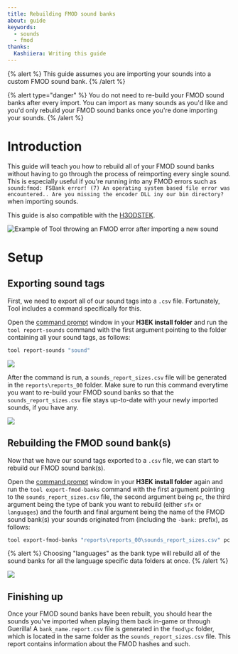 ```yaml
---
title: Rebuilding FMOD sound banks
about: guide
keywords:
  - sounds
  - fmod
thanks:
  Kashiiera: Writing this guide
---
```


{% alert %}
This guide assumes you are importing your sounds into a custom FMOD sound bank.
{% /alert %}

{% alert type="danger" %}
You do not need to re-build your FMOD sound banks after every import. You can import as many sounds as you'd like and you'd only rebuild your FMOD sound banks once you're done importing your sounds.
{% /alert %}

# Introduction
This guide will teach you how to rebuild all of your FMOD sound banks without having to go through the process of reimporting every single sound. This is especially useful if you're running into any FMOD errors such as `sound:fmod: FSBank error! (7) An operating system based file error was encountered.. Are you missing the encoder DLL iny our bin directory?` when importing sounds.

This guide is also compatible with the [H3ODSTEK](../../../../h3odst/h3odst-ek).

![](a.png "Example of Tool throwing an FMOD error after importing a new sound")
# Setup

## Exporting sound tags
First, we need to export all of our sound tags into a `.csv` file. Fortunately, Tool includes a command specifically for this.

Open the [command prompt](~command-line) window in your **H3EK install folder** and run the `tool report-sounds` command with the first argument pointing to the folder containing all your sound tags, as follows:
```sh
tool report-sounds "sound"
```
![](b.png "")

After the command is run, a `sounds_report_sizes.csv` file will be generated in the `reports\reports_00` folder. Make sure to run this command everytime you want to re-build your FMOD sound banks so that the `sounds_report_sizes.csv` file stays up-to-date with your newly imported sounds, if you have any.

![](c.png "")

## Rebuilding the FMOD sound bank(s)

Now that we have our sound tags exported to a `.csv` file, we can start to rebuild our FMOD sound bank(s).

Open the [command prompt](~command-line) window in your **H3EK install folder** again and run the `tool export-fmod-banks` command with the first argument pointing to the `sounds_report_sizes.csv` file, the second argument being `pc`, the third argument being the type of bank you want to rebuild (either `sfx` or `languages`) and the fourth and final argument being the name of the FMOD sound bank(s) your sounds originated from (including the `-bank:` prefix), as follows:
```sh
tool export-fmod-banks "reports\reports_00\sounds_report_sizes.csv" pc sfx -bank:h3
```

{% alert %}
Choosing "languages" as the bank type will rebuild all of the sound banks for all the language specific data folders at once.
{% /alert %}

![](d.png "")

## Finishing up

Once your FMOD sound banks have been rebuilt, you should hear the sounds you've imported when playing them back in-game or through Guerilla! A `bank_name.report.csv` file is generated in the `fmod\pc` folder, which is located in the same folder as the `sounds_report_sizes.csv` file. This report contains information about the FMOD hashes and such.